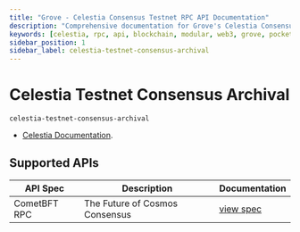 ```yaml
---
title: "Grove - Celestia Consensus Testnet RPC API Documentation"
description: "Comprehensive documentation for Grove's Celestia Consensus Testnet RPC API, covering endpoint details and integration strategies for blockchain developers."
keywords: [celestia, rpc, api, blockchain, modular, web3, grove, pocket, pokt]
sidebar_position: 1
sidebar_label: celestia-testnet-consensus-archival
---
```


# Celestia Testnet Consensus Archival

`celestia-testnet-consensus-archival`

- [Celestia Documentation](https://docs.celestia.org/).

## Supported APIs

| API Spec     | Description                    | Documentation                                     |
| ------------ | ------------------------------ | ------------------------------------------------- |
| CometBFT RPC | The Future of Cosmos Consensus | [view spec](https://docs.cometbft.com/v0.38/rpc/) |
